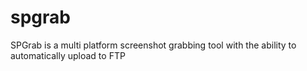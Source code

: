spgrab
======

SPGrab is a multi platform screenshot grabbing tool with the ability to automatically upload to FTP
